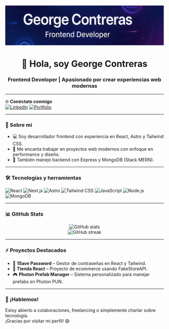 <!-- Banner -->
<p align="center">
  <img src="./banner.png" alt="George Contreras - Frontend Developer">
</p>

<h1 align="center">👋 Hola, soy George Contreras</h1>
<h3 align="center">Frontend Developer | Apasionado por crear experiencias web modernas</h3>

---

🌐 **Conéctate conmigo**  
[![LinkedIn](https://img.shields.io/badge/LinkedIn-blue?style=for-the-badge&logo=linkedin&logoColor=white)](https://www.linkedin.com/in/georgecontreras241/)
[![Portfolio](https://img.shields.io/badge/Portafolio-000?style=for-the-badge&logo=firefox-browser&logoColor=white)](https://www.georgec.dev) <!-- Actualiza si tienes un dominio -->

---

### 🧠 Sobre mí

- 💻 Soy desarrollador frontend con experiencia en React, Astro y Tailwind CSS.
- 🚀 Me encanta trabajar en proyectos web modernos con enfoque en performance y diseño.
- 🔧 También manejo backend con Express y MongoDB (Stack MERN).

---

### 🛠️ Tecnologías y herramientas

![React](https://img.shields.io/badge/-React-61DAFB?style=flat&logo=react&logoColor=black)
![Next.js](https://img.shields.io/badge/-Next.js-000000?style=flat&logo=nextdotjs)
![Astro](https://img.shields.io/badge/-Astro-000000?style=flat&logo=astro&logoColor=white)
![Tailwind CSS](https://img.shields.io/badge/-TailwindCSS-38B2AC?style=flat&logo=tailwind-css)
![JavaScript](https://img.shields.io/badge/-JavaScript-F7DF1E?style=flat&logo=javascript&logoColor=black)
![Node.js](https://img.shields.io/badge/-Node.js-339933?style=flat&logo=node.js&logoColor=white)
![MongoDB](https://img.shields.io/badge/-MongoDB-47A248?style=flat&logo=mongodb&logoColor=white)

---

### 📊 GitHub Stats

<p align="center">
  <img src="https://github-readme-stats.vercel.app/api?username=georgecontreras241&show_icons=true&theme=radical" alt="GitHub stats" />
  <br/>
  <img src="https://github-readme-streak-stats.herokuapp.com/?user=georgecontreras241&theme=radical" alt="GitHub streak" />
</p>

---

### ⚡ Proyectos Destacados

- 🔐 **1Save Password** – Gestor de contraseñas en React y Tailwind.
- 🛒 **Tienda React** – Proyecto de ecommerce usando FakeStoreAPI.
- 🎮 **Photon Prefab Manager** – Sistema personalizado para manejar prefabs en Photon PUN.

---

### 🤝 ¡Hablemos!

Estoy abierto a colaboraciones, freelancing o simplemente charlar sobre tecnología.  
¡Gracias por visitar mi perfil! 😄
